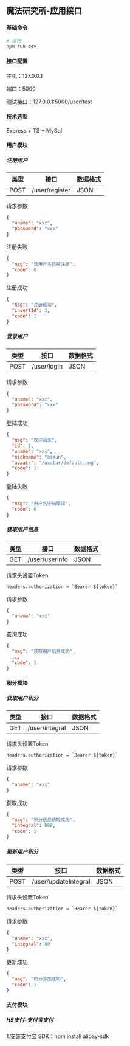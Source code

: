 ## 魔法研究所-应用接口

#### 基础命令

```bash
# 运行
npm run dev
```

#### 接口配置

主机：127.0.0.1

端口：5000

测试接口：127.0.0.1:5000/user/test

#### 技术选型

Express + TS + MySql

#### 用户模块

##### 注册用户

| 类型 | 接口           | 数据格式 |
| ---- | -------------- | -------- |
| POST | /user/register | JSON     |

请求参数

```json
{
  "uname": "xxx",
  "password": "xxx"
}
```

注册失败

```json
{
  "msg": "该用户名已被注册",
  "code": 0
}
```

注册成功

```json
{
  "msg": "注册成功",
  "insertId": 3,
  "code": 1
}
```

##### 登录用户

| 类型 | 接口        | 数据格式 |
| ---- | ----------- | -------- |
| POST | /user/login | JSON     |

请求参数

```json
{
  "uname": "xxx",
  "password": "xxx"
}
```

登陆成功

```json
{
  "msg": "欢迎回来",
  "id": 1,
  "uname": "xxx",
  "nickname": "aikun",
  "avaatr": "/avatar/default.png",
  "code": 1
}
```

登陆失败

```json
{
  "msg": "用户名密码错误",
  "code": 0
}
```

##### 获取用户信息

| 类型 | 接口           | 数据格式 |
| ---- | -------------- | -------- |
| GET  | /user/userinfo | JSON     |

请求头设置Token

```txt
headers.authorization = `Bearer ${token}`
```

请求参数

```json
{
  "uname": "xxx"
}
```

查询成功

```json
{
  "msg": "获取用户信息成功",
  ...
  "code": 1
}
```

#### 积分模块

##### 获取用户积分

| 类型 | 接口           | 数据格式 |
| ---- | -------------- | -------- |
| GET  | /user/integral | JSON     |

请求头设置Token

```txt
headers.authorization = `Bearer ${token}`
```

请求参数

```json
{
  "uname": "xxx"
}
```

获取成功

```json
{
  "msg": "积分信息获取成功",
  "integral": 888,
  "code": 1
}
```

##### 更新用户积分

| 类型 | 接口                 | 数据格式 |
| ---- | -------------------- | -------- |
| POST | /user/updateIntegral | JSON     |

请求头设置Token

```txt
headers.authorization = `Bearer ${token}`
```

请求参数

```json
{
  "uname": "xxx",
  "integral": 80
}
```

更新成功

```json
{
  "msg": "积分添加成功",
  "code": 1
}
```

#### 支付模块

##### H5支付-支付宝支付

1.安装支付宝 SDK：npm install alipay-sdk
